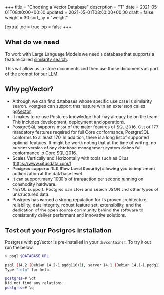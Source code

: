 +++
title = "Choosing a Vector Database"
description = "T"
date = 2021-05-01T08:00:00+00:00
updated = 2021-05-01T08:00:00+00:00
draft = false
weight = 30
sort_by = "weight"


[extra]
toc = true
top = false
+++

## What do we need

To work with Large Language Models we need a database that supports a feature called [similarity search](https://en.wikipedia.org/wiki/Similarity_search#:~:text=Similarity%20search%20is%20the%20most,between%20any%20pair%20of%20objects.).

This will allow us to store documents and then use those documents as part of the prompt for our LLM.

## Why pgVector?

* Although we can find databases whose specific use case is similarity search. Postgres can support this feature with an extension called [pgVector](https://github.com/pgvector/pgvector).
* It makes to re-use Postgres knowledge that may already be on the team. This includes development, deployment and operations.
* PostgreSQL supports most of the major features of SQL:2016. Out of 177 mandatory features required for full Core conformance, PostgreSQL conforms to at least 170. In addition, there is a long list of supported optional features. It might be worth noting that at the time of writing, no current version of any database management system claims full conformance to Core SQL:2016.
* Scales Vertically and Horizontally with tools such as Citus (https://www.citusdata.com/)
* Postgres supports RLS (Row Level Security) allowing you to implement authorization at the database level.
* It can support many 1000's of transaction per second running on commodity hardware.
* NoSQL support. Postgres can store and search JSON and other types of unstructured data.
* Postgres has earned a strong reputation for its proven architecture, reliability, data integrity, robust feature set, extensibility, and the dedication of the open source community behind the software to consistently deliver performant and innovative solutions.

## Test out your Postgres installation

Postgres with pgVector is pre-installed in your `devcontainer`. To try it out run the below.

```sh
> psql $DATABASE_URL

psql (14.2 (Debian 14.2-1.pgdg110+1), server 14.1 (Debian 14.1-1.pgdg110+1))
Type "help" for help.

postgres=# \dt
Did not find any relations.
postgres=# \q
```